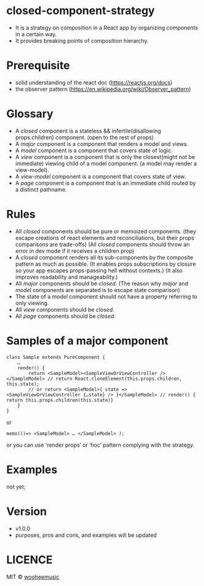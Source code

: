 # closed-component-strategy
* It is a strategy on composition in a React app by organizing components in a certain way.
* It provides breaking points of composition hierarchy.

# Prerequisite
* solid understanding of the react doc (https://reactjs.org/docs)
* the observer pattern (https://en.wikipedia.org/wiki/Observer_pattern)

# Glossary
* A *closed* component is a stateless && infertile(disallowing props.children) component. (open to the rest of props)
* A *major* component is a component that renders a model and views.
* A *model* component is a component that covers state of logic.
* A *view* component is a component that is only the closest(might not be immediate) viewing child of a model component. (a model may render a view-model).
* A *view-model* component is a component that covers state of view.
* A *page* component is a component that is an immediate child routed by a distinct pathname.

# Rules
* All *closed* components should be pure or memoized components. 
(they escape creations of react elements and reconciliations, but their props comparisons are trade-offs)
(All *closed* components should throw an error in dev mode if it receives a children prop)
* A *closed* component renders all its sub-components by the composite pattern as much as possible.
(It enables props subscriptions by closure so your app escapes props-passing hell without contexts.)
(It also improves readability and manageability.)
* All *major* components should be *closed*.
(The reason why *major* and *model* components are separated is to escape state comparison)
* The state of a *model* component should not have a property referring to only viewing.
* All *view* components should be *closed*.
* All *page* components should be *closed*.

# Samples of a major component
```
class Sample extends PureComponent {
    …
    render() {
        return <SampleModel><SampleViewOrViewController /></SampleModel> // return React.cloneElement(this.props.children, this.state);
        // or return <SampleModel>{ state => <SampleViewOrViewController {…state} /> }</SampleModel> // render() { return this.props.children(this.state)}
    }
}
```
or 
```
memo(()=> <SampleModel> … </SampleModel> );
```
or you can use 'render props’ or ‘hoc’ pattern complying with the strategy.

# Examples
not yet;

# Version
- v1.0.0
- purposes, pros and cons, and examples will be updated

# LICENCE
MIT © [wooheemusic](https://github.com/wooheemusic)

